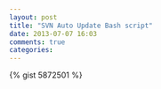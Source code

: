 ```yaml
---
layout: post
title: "SVN Auto Update Bash script"
date: 2013-07-07 16:03
comments: true
categories:
---
```

{% gist 5872501 %}